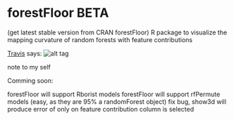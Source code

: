 # forestFloor BETA
(get latest stable version from CRAN forestFloor)
R package to visualize the mapping curvature of random forests with feature contributions 

[Travis](https://travis-ci.org/sorhawell/forestFloor) says: ![alt tag](https://travis-ci.org/sorhawell/forestFloor.svg?branch=master)



note to my self

Comming soon:

forestFloor will support Rborist models
forestFloor will support rfPermute models (easy, as they are 95% a randomForest object)
fix bug, show3d will produce error of only on feature contribution column is selected
